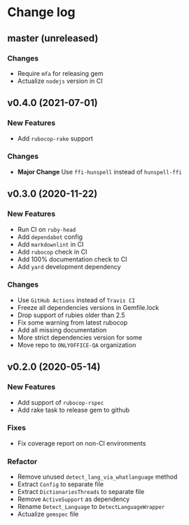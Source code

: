 # Change log

## master (unreleased)

### Changes

* Require `mfa` for releasing gem
* Actualize `nodejs` version in CI

## v0.4.0 (2021-07-01)

### New Features

* Add `rubocop-rake` support

### Changes

* **Major Change** Use `ffi-hunspell` instead of `hunspell-ffi`

## v0.3.0 (2020-11-22)

### New Features

* Run CI on `ruby-head`
* Add `dependabot` config
* Add `markdownlint` in CI
* Add `rubocop` check in CI
* Add 100% documentation check to CI
* Add `yard` development dependency

### Changes

* Use `GitHub Actions` instead of `Travis CI`
* Freeze all dependencies versions in Gemfile.lock
* Drop support of rubies older than 2.5
* Fix some warning from latest rubocop
* Add all missing documentation
* More strict dependencies version for some
* Move repo to `ONLYOFFICE-QA` organization

## v0.2.0 (2020-05-14)

### New Features

* Add support of `rubocop-rspec`
* Add rake task to release gem to github

### Fixes

* Fix coverage report on non-CI environments

### Refactor

* Remove unused `detect_lang_via_whatlanguage` method
* Extract `Config` to separate file
* Extract `DictionariesThreads` to separate file
* Remove `ActiveSupport` as dependency
* Rename `Detect_Language` to `DetectLanguageWrapper`
* Actualize `gemspec` file
